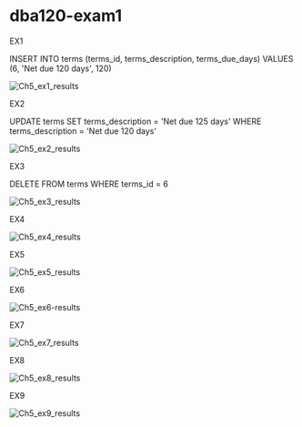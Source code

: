 # dba120-exam1

EX1

INSERT INTO terms
  (terms_id, terms_description, terms_due_days)
VALUES
  (6, 'Net due 120 days', 120)

![Ch5_ex1_results](https://user-images.githubusercontent.com/122377083/216854246-da663a43-bc01-4e04-9d31-cea63e8cb91f.png)

EX2

UPDATE terms
SET terms_description = 'Net due 125 days'
WHERE terms_description = 'Net due 120 days'

![Ch5_ex2_results](https://user-images.githubusercontent.com/122377083/216854258-d5df9b63-f070-4611-8e7c-b8a1888cad5c.png)

EX3

DELETE FROM terms
WHERE terms_id = 6

![Ch5_ex3_results](https://user-images.githubusercontent.com/122377083/216854265-9f7ba27d-364c-46fd-85dd-b547fd1dbaf1.png)

EX4

![Ch5_ex4_results](https://user-images.githubusercontent.com/122377083/216854279-14271fda-ec59-4cc8-acef-f349f6fd3351.png)

EX5

![Ch5_ex5_results](https://user-images.githubusercontent.com/122377083/216854288-94f1effe-5d48-4d3a-8f41-1e550f5956f7.png)

EX6

![Ch5_ex6-results](https://user-images.githubusercontent.com/122377083/216854301-a50c7f84-aaec-436b-9dfc-698e8cd6c8e1.png)

EX7

![Ch5_ex7_results](https://user-images.githubusercontent.com/122377083/216854320-834ba004-5fbb-4e8b-90ad-5a76d8e8e7da.png)

EX8

![Ch5_ex8_results](https://user-images.githubusercontent.com/122377083/216854338-9940e32a-b7b3-47fa-9f78-d5658f6f8640.png)

EX9

![Ch5_ex9_results](https://user-images.githubusercontent.com/122377083/216854345-2cbef504-756c-4bcf-a96b-8358fa4f2225.png)
